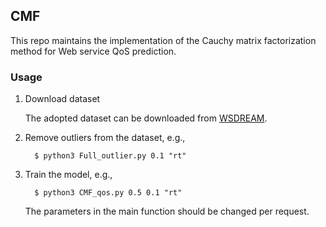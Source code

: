## CMF

This repo maintains the implementation of the Cauchy matrix factorization method for Web service QoS prediction.

### Usage

1. Download dataset

   The adopted dataset can be downloaded from [WSDREAM](https://github.com/wsdream/wsdream-dataset).

2. Remove outliers from the dataset, e.g.,

   ```
     $ python3 Full_outlier.py 0.1 "rt"
   ```
   
3. Train the model, e.g.,

   ```
     $ python3 CMF_qos.py 0.5 0.1 "rt"
   ```
   
   The parameters in the main function should be changed per request.

